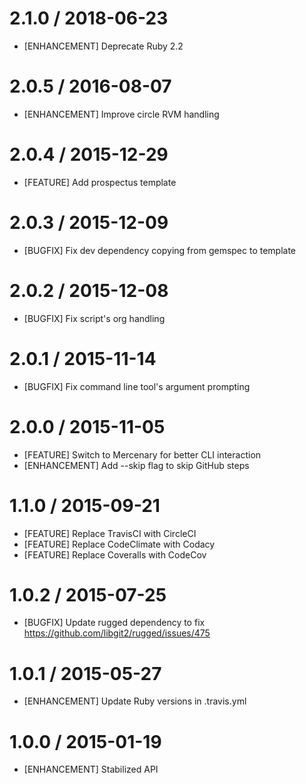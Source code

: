 # 2.1.0 / 2018-06-23

* [ENHANCEMENT] Deprecate Ruby 2.2

# 2.0.5 / 2016-08-07

* [ENHANCEMENT] Improve circle RVM handling

# 2.0.4 / 2015-12-29

* [FEATURE] Add prospectus template

# 2.0.3 / 2015-12-09

* [BUGFIX] Fix dev dependency copying from gemspec to template

# 2.0.2 / 2015-12-08

* [BUGFIX] Fix script's org handling

# 2.0.1 / 2015-11-14

* [BUGFIX] Fix command line tool's argument prompting

# 2.0.0 / 2015-11-05

* [FEATURE] Switch to Mercenary for better CLI interaction
* [ENHANCEMENT] Add --skip flag to skip GitHub steps

# 1.1.0 / 2015-09-21

* [FEATURE] Replace TravisCI with CircleCI
* [FEATURE] Replace CodeClimate with Codacy
* [FEATURE] Replace Coveralls with CodeCov

# 1.0.2 / 2015-07-25

* [BUGFIX] Update rugged dependency to fix https://github.com/libgit2/rugged/issues/475

# 1.0.1 / 2015-05-27

* [ENHANCEMENT] Update Ruby versions in .travis.yml

# 1.0.0 / 2015-01-19

* [ENHANCEMENT] Stabilized API

